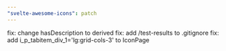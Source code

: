 ```yaml
---
"svelte-awesome-icons": patch
---
```


fix: change hasDescription to derived
fix: add /test-results to .gitignore
fix: add i_p_tabitem_div_1='lg:grid-cols-3' to IconPage